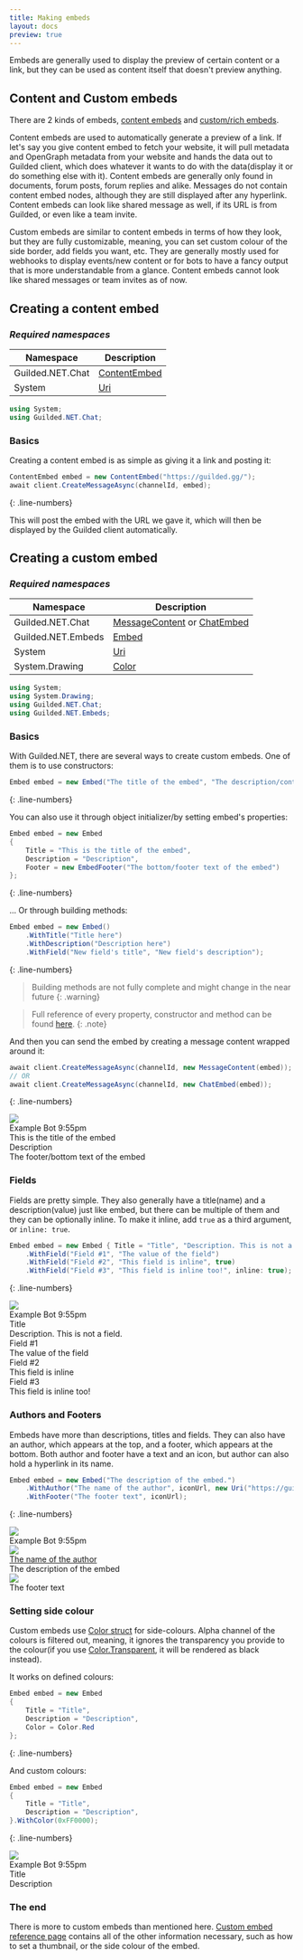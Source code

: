 ```yaml
---
title: Making embeds
layout: docs
preview: true
---
```


Embeds are generally used to display the preview of certain content or a link, but they can be used as content itself that doesn't preview anything.

## Content and Custom embeds

There are 2 kinds of embeds, [content embeds](/references/ContentEmbed) and [custom/rich embeds](/references/ChatEmbed).

Content embeds are used to automatically generate a preview of a link. If let's say you give content embed to fetch your website, it will pull metadata and OpenGraph metadata from your website and hands the data out to Guilded client, which does whatever it wants to do with the data(display it or do something else with it). Content embeds are generally only found in documents, forum posts, forum replies and alike. Messages do not contain content embed nodes, although they are still displayed after any hyperlink. Content embeds can look like shared message as well, if its URL is from Guilded, or even like a team invite.

Custom embeds are similar to content embeds in terms of how they look, but they are fully customizable, meaning, you can set custom colour of the side border, add fields you want, etc. They are generally mostly used for webhooks to display events/new content or for bots to have a fancy output that is more understandable from a glance. Content embeds cannot look like shared messages or team invites as of now.

## Creating a content embed

### *Required namespaces*

| Namespace          | Description                                                   |
|--------------------|---------------------------------------------------------------|
| Guilded.NET.Chat   | [ContentEmbed](/references/ContentEmbed)                      |
| System             | [Uri](https://docs.microsoft.com/en-us/dotnet/api/system.uri) |

```cs
using System;
using Guilded.NET.Chat;
```

### Basics

Creating a content embed is as simple as giving it a link and posting it:

```cs
ContentEmbed embed = new ContentEmbed("https://guilded.gg/");
await client.CreateMessageAsync(channelId, embed);
```
{: .line-numbers}

This will post the embed with the URL we gave it, which will then be displayed by the Guilded client automatically.

## Creating a custom embed

### *Required namespaces*

| Namespace          | Description                                                                        |
|--------------------|------------------------------------------------------------------------------------|
| Guilded.NET.Chat   | [MessageContent](/references/MessageContent) or [ChatEmbed](/references/ChatEmbed) |
| Guilded.NET.Embeds | [Embed](/references/Embed)                                                         |
| System             | [Uri](https://docs.microsoft.com/en-us/dotnet/api/system.uri)                      |
| System.Drawing     | [Color](https://docs.microsoft.com/en-us/dotnet/api/system.drawing.color)          |

```cs
using System;
using System.Drawing;
using Guilded.NET.Chat;
using Guilded.NET.Embeds;
```

### Basics

With Guilded.NET, there are several ways to create custom embeds. One of them is to use constructors:

```cs
Embed embed = new Embed("The title of the embed", "The description/contents of it", "Footer text at the bottom");
```
{: .line-numbers}

You can also use it through object initializer/by setting embed's properties:

```cs
Embed embed = new Embed
{
    Title = "This is the title of the embed",
    Description = "Description",
    Footer = new EmbedFooter("The bottom/footer text of the embed")
};
```
{: .line-numbers}

... Or through building methods:

```cs
Embed embed = new Embed()
    .WithTitle("Title here")
    .WithDescription("Description here")
    .WithField("New field's title", "New field's description");
```
{: .line-numbers}

> Building methods are not fully complete and might change in the near future
{: .warning}

> Full reference of every property, constructor and method can be found [here](/references/Embed).
{: .note}

And then you can send the embed by creating a message content wrapped around it:
```cs
await client.CreateMessageAsync(channelId, new MessageContent(embed));
// OR
await client.CreateMessageAsync(channelId, new ChatEmbed(embed));
```
{: .line-numbers}
<br/>
<div class="chat-preview">
    <div class="chat-preview-message">
        <div class="preview-avatar">
            <img class="preview-icon" src="https://img.guildedcdn.com/asset/DefaultUserAvatars/profile_5.png"/>
        </div>
        <div class="preview-content">
            <div class="preview-header">
                <span class="preview-name">Example Bot</span>
                <span class="preview-timestamp">9:55pm</span>
            </div>
            <div class="preview-message">
                <div class="gembed">
                    <div class="gembed-inner">
                        <div class="gembed-wrapper">
                            <div class="gembed-body">
                                <div class="gembed-title"><a>This is the title of the embed</a></div>
                                <div class="gembed-description"><a>Description</a></div>
                            </div>
                        </div>
                        <div class="gembed-footer">
                            <div class="gembed-footer-text">
                                <a>The footer/bottom text of the embed</a>
                            </div>
                        </div>
                    </div>
                </div>
            </div>
        </div>
    </div>
</div>

### Fields

Fields are pretty simple. They also generally have a title(name) and a description(value) just like embed, but there can be multiple of them and they can be optionally inline. To make it inline, add `true` as a third argument, or `inline: true`.

```cs
Embed embed = new Embed { Title = "Title", "Description. This is not a field." }
    .WithField("Field #1", "The value of the field")
    .WithField("Field #2", "This field is inline", true)
    .WithField("Field #3", "This field is inline too!", inline: true);
```
{: .line-numbers}
<br/>
<div class="chat-preview">
    <div class="chat-preview-message">
        <div class="preview-avatar">
            <img class="preview-icon" src="https://img.guildedcdn.com/asset/DefaultUserAvatars/profile_5.png"/>
        </div>
        <div class="preview-content">
            <div class="preview-header">
                <span class="preview-name">Example Bot</span>
                <span class="preview-timestamp">9:55pm</span>
            </div>
            <div class="preview-message">
                <div class="gembed">
                    <div class="gembed-inner">
                        <div class="gembed-wrapper">
                            <div class="gembed-body">
                                <div class="gembed-title"><a>Title</a></div>
                                <div class="gembed-description"><a>Description. This is not a field.</a></div>
                                <div class="gembed-fields">
                                    <div class="gembed-field gembed-field">
                                        <div class="gembed-field-title">
                                            <a>Field #1</a>
                                        </div>
                                        <div class="gembed-field-body">
                                            <a>The value of the field</a>
                                        </div>
                                    </div>
                                    <div class="gembed-field gembed-field-inline">
                                        <div class="gembed-field-title">
                                            <a>Field #2</a>
                                        </div>
                                        <div class="gembed-field-body">
                                            <a>This field is inline</a>
                                        </div>
                                    </div>
                                    <div class="gembed-field gembed-field-inline">
                                        <div class="gembed-field-title">
                                            <a>Field #3</a>
                                        </div>
                                        <div class="gembed-field-body">
                                            <a>This field is inline too!</a>
                                        </div>
                                    </div>
                                </div>
                            </div>
                        </div>
                    </div>
                </div>
            </div>
        </div>
    </div>
</div>

### Authors and Footers

Embeds have more than descriptions, titles and fields. They can also have an author, which appears at the top, and a footer, which appears at the bottom. Both author and footer have a text and an icon, but author can also hold a hyperlink in its name.

```cs
Embed embed = new Embed("The description of the embed.")
    .WithAuthor("The name of the author", iconUrl, new Uri("https://guilded.gg/"))
    .WithFooter("The footer text", iconUrl);
```
{: .line-numbers}
<br/>
<div class="chat-preview">
    <div class="chat-preview-message">
        <div class="preview-avatar">
            <img class="preview-icon" src="https://img.guildedcdn.com/asset/DefaultUserAvatars/profile_5.png"/>
        </div>
        <div class="preview-content">
            <div class="preview-header">
                <span class="preview-name">Example Bot</span>
                <span class="preview-timestamp">9:55pm</span>
            </div>
            <div class="preview-message">
                <div class="gembed">
                    <div class="gembed-inner">
                        <div class="gembed-author">
                            <div class="gembed-author-icon">
                                <img class="gembed-img" src="https://img.guildedcdn.com/asset/DefaultUserAvatars/profile_5.png"/>
                            </div>
                            <div class="gembed-author-text">
                                <a href="https://www.guilded.gg/">The name of the author</a>
                            </div>
                        </div>
                        <div class="gembed-wrapper">
                            <div class="gembed-body">
                                <div class="gembed-description"><a>The description of the embed</a></div>
                            </div>
                        </div>
                        <div class="gembed-footer">
                            <div class="gembed-footer-icon">
                                <img class="gembed-img" src="https://img.guildedcdn.com/asset/DefaultUserAvatars/profile_5.png"/>
                            </div>
                            <div class="gembed-footer-text">
                                <a>The footer text</a>
                            </div>
                        </div>
                    </div>
                </div>
            </div>
        </div>
    </div>
</div>

### Setting side colour

Custom embeds use [Color struct](https://docs.microsoft.com/en-us/dotnet/api/system.drawing.color) for side-colours. Alpha channel of the colours is filtered out, meaning, it ignores the transparency you provide to the colour(if you use [Color.Transparent](https://docs.microsoft.com/en-us/dotnet/api/system.drawing.color.transparent), it will be rendered as black instead).

It works on defined colours:
```cs
Embed embed = new Embed
{
    Title = "Title",
    Description = "Description",
    Color = Color.Red
};
```
{: .line-numbers}

And custom colours:
```cs
Embed embed = new Embed
{
    Title = "Title",
    Description = "Description",
}.WithColor(0xFF0000);
```
{: .line-numbers}
<br/>
<div class="chat-preview">
    <div class="chat-preview-message">
        <div class="preview-avatar">
            <img class="preview-icon" src="https://img.guildedcdn.com/asset/DefaultUserAvatars/profile_5.png"/>
        </div>
        <div class="preview-content">
            <div class="preview-header">
                <span class="preview-name">Example Bot</span>
                <span class="preview-timestamp">9:55pm</span>
            </div>
            <div class="preview-message">
                <div class="gembed">
                    <div class="gembed-inner" style="border-left-color: red;">
                        <div class="gembed-wrapper">
                            <div class="gembed-body">
                                <div class="gembed-title"><a>Title</a></div>
                                <div class="gembed-description"><a>Description</a></div>
                            </div>
                        </div>
                    </div>
                </div>
            </div>
        </div>
    </div>
</div>

### The end

There is more to custom embeds than mentioned here. [Custom embed reference page](/references/Embed) contains all of the other information necessary, such as how to set a thumbnail, or the side colour of the embed.